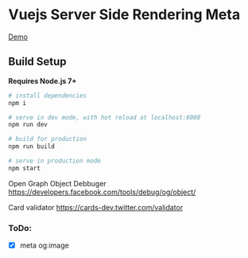 
# Vuejs Server Side Rendering Meta

[Demo](https://vue-meta-opwvhbrsmy.now.sh)

## Build Setup

**Requires Node.js 7+**

``` bash
# install dependencies
npm i

# serve in dev mode, with hot reload at localhost:8080
npm run dev

# build for production
npm run build

# serve in production mode
npm start
```

Open Graph Object Debbuger
https://developers.facebook.com/tools/debug/og/object/

Card validator
https://cards-dev.twitter.com/validator

### ToDo:

- [x] meta og:image
